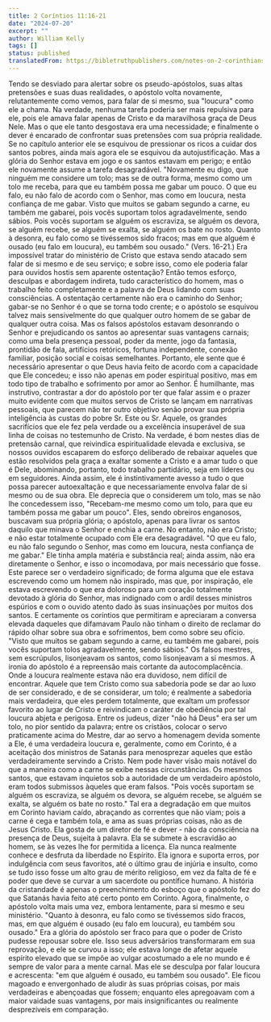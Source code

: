 ```yaml
---
title: 2 Coríntios 11:16-21
date: "2024-07-20"
excerpt: ""
author: William Kelly
tags: []
status: published
translatedFrom: https://bibletruthpublishers.com/notes-on-2-corinthians-11-16-21/william-kelly-wk/w-kelly/lac143222-lub-16163-5
---
```


Tendo se desviado para alertar sobre os pseudo-apóstolos, suas altas
pretensões e suas duas realidades, o apóstolo volta novamente,
relutantemente como vemos, para falar de si mesmo, sua \"loucura\" como
ele a chama. Na verdade, nenhuma tarefa poderia ser mais repulsiva para
ele, pois ele amava falar apenas de Cristo e da maravilhosa graça de
Deus Nele. Mas o que ele tanto desgostava era uma necessidade; e
finalmente o dever é encarado de confrontar suas pretensões com sua
própria realidade. Se no capítulo anterior ele se esquivou de pressionar
os ricos a cuidar dos santos pobres, ainda mais agora ele se esquivou da
autojustificação. Mas a glória do Senhor estava em jogo e os santos
estavam em perigo; e então ele novamente assume a tarefa desagradável.
\"Novamente eu digo, que ninguém me considere um tolo; mas se de outra
forma, mesmo como um tolo me receba, para que eu também possa me gabar
um pouco. O que eu falo, eu não falo de acordo com o Senhor, mas como em
loucura, nesta confiança de me gabar. Visto que muitos se gabam segundo
a carne, eu também me gabarei, pois vocês suportam tolos agradavelmente,
sendo sábios. Pois vocês suportam se alguém os escraviza, se alguém os
devora, se alguém recebe, se alguém se exalta, se alguém os bate no
rosto. Quanto à desonra, eu falo como se tivéssemos sido fracos; mas em
que alguém é ousado (eu falo em loucura), eu também sou ousado.\" (Vers.
16-21.) Era impossível tratar do ministério de Cristo que estava sendo
atacado sem falar de si mesmo e de seu serviço; e sobre isso, como ele
poderia falar para ouvidos hostis sem aparente ostentação? Então temos
esforço, desculpas e abordagem indireta, tudo característico do homem,
mas o trabalho feito completamente e a palavra de Deus lidando com suas
consciências. A ostentação certamente não era o caminho do Senhor;
gabar-se no Senhor é o que se torna todo crente; e o apóstolo se
esquivou talvez mais sensivelmente do que qualquer outro homem de se
gabar de qualquer outra coisa. Mas os falsos apóstolos estavam
desonrando o Senhor e prejudicando os santos ao apresentar suas
vantagens carnais; como uma bela presença pessoal, poder da mente, jogo
da fantasia, prontidão de fala, artifícios retóricos, fortuna
independente, conexão familiar, posição social e coisas semelhantes.
Portanto, ele sente que é necessário apresentar o que Deus havia feito
de acordo com a capacidade que Ele concedeu; e isso não apenas em poder
espiritual positivo, mas em todo tipo de trabalho e sofrimento por amor
ao Senhor. É humilhante, mas instrutivo, contrastar a dor do apóstolo
por ter que falar assim e o prazer muito evidente com que muitos servos
de Cristo se lançam em narrativas pessoais, que parecem não ter outro
objetivo senão provar sua própria inteligência às custas do pobre Sr.
Este ou Sr. Aquele, os grandes sacrifícios que ele fez pela verdade ou a
excelência insuperável de sua linha de coisas no testemunho de Cristo.
Na verdade, é bom nestes dias de pretensão carnal, que reivindica
espiritualidade elevada e exclusiva, se nossos ouvidos escaparem do
esforço deliberado de rebaixar aqueles que estão resolvidos pela graça a
exaltar somente a Cristo e a amar tudo o que é Dele, abominando,
portanto, todo trabalho partidário, seja em líderes ou em seguidores.
Ainda assim, ele é instintivamente avesso a tudo o que possa parecer
autoexaltação e que necessariamente envolva falar de si mesmo ou de sua
obra. Ele deprecia que o considerem um tolo, mas se não lhe concedessem
isso, \"Recebam-me mesmo como um tolo, para que eu também possa me gabar
um pouco\". Eles, sendo obreiros enganosos, buscavam sua própria glória;
o apóstolo, apenas para livrar os santos daquilo que minava o Senhor e
enchia a carne. No entanto, não era Cristo; e não estar totalmente
ocupado com Ele era desagradável. \"O que eu falo, eu não falo segundo o
Senhor, mas como em loucura, nesta confiança de me gabar.\" Ele tinha
ampla matéria e substância real; ainda assim, não era diretamente o
Senhor, e isso o incomodava, por mais necessário que fosse. Este parece
ser o verdadeiro significado; de forma alguma que ele estava escrevendo
como um homem não inspirado, mas que, por inspiração, ele estava
escrevendo o que era doloroso para um coração totalmente devotado à
glória do Senhor, mas indignado com o ardil desses ministros espúrios e
com o ouvido atento dado às suas insinuações por muitos dos santos. E
certamente os coríntios que permitiram e apreciaram a conversa elevada
daqueles que difamavam Paulo não tinham o direito de reclamar do rápido
olhar sobre sua obra e sofrimentos, bem como sobre seu ofício. \"Visto
que muitos se gabam segundo a carne, eu também me gabarei, pois vocês
suportam tolos agradavelmente, sendo sábios.\" Os falsos mestres, sem
escrúpulos, lisonjeavam os santos, como lisonjeavam a si mesmos. A
ironia do apóstolo é a repreensão mais cortante da autocomplacência.
Onde a loucura realmente estava não era duvidoso, nem difícil de
encontrar. Aquele que tem Cristo como sua sabedoria pode se dar ao luxo
de ser considerado, e de se considerar, um tolo; é realmente a sabedoria
mais verdadeira, que eles perdem totalmente, que exaltam um professor
favorito ao lugar de Cristo e reivindicam o caráter de obediência por
tal loucura abjeta e perigosa. Entre os judeus, dizer \"não há Deus\"
era ser um tolo, no pior sentido da palavra; entre os cristãos, colocar
o servo praticamente acima do Mestre, dar ao servo a homenagem devida
somente a Ele, é uma verdadeira loucura e, geralmente, como em Corinto,
é a aceitação dos ministros de Satanás para menosprezar aqueles que
estão verdadeiramente servindo a Cristo. Nem pode haver visão mais
notável do que a maneira como a carne se exibe nessas circunstâncias. Os
mesmos santos, que estavam inquietos sob a autoridade de um verdadeiro
apóstolo, eram todos submissos àqueles que eram falsos. \"Pois vocês
suportam se alguém os escraviza, se alguém os devora, se alguém recebe,
se alguém se exalta, se alguém os bate no rosto.\" Tal era a degradação
em que muitos em Corinto haviam caído, abraçando as correntes que não
viam; pois a carne é cega e também tola, e ama as suas próprias coisas,
não as de Jesus Cristo. Ela gosta de um diretor de fé e dever - não da
consciência na presença de Deus, sujeita à palavra. Ela se submete à
escravidão ao homem, se às vezes lhe for permitida a licença. Ela nunca
realmente conhece e desfruta da liberdade no Espírito. Ela ignora e
suporta erros, por indulgência com seus favoritos, até o último grau de
injúria e insulto, como se tudo isso fosse um alto grau de mérito
religioso, em vez da falta de fé e poder que deve se curvar a um
sacerdote ou pontífice humano. A história da cristandade é apenas o
preenchimento do esboço que o apóstolo fez do que Satanás havia feito
até certo ponto em Corinto. Agora, finalmente, o apóstolo volta mais uma
vez, embora lentamente, para si mesmo e seu ministério. \"Quanto à
desonra, eu falo como se tivéssemos sido fracos, mas, em que alguém é
ousado (eu falo em loucura), eu também sou ousado.\" Era a glória do
apóstolo ser fraco para que o poder de Cristo pudesse repousar sobre
ele. Isso seus adversários transformaram em sua reprovação, e ele se
curvou a isso; ele estava longe de afetar aquele espírito elevado que se
impõe ao vulgar acostumado a ele no mundo e é sempre de valor para a
mente carnal. Mas ele se desculpa por falar loucura e acrescenta: \"em
que alguém é ousado, eu também sou ousado\". Ele ficou magoado e
envergonhado de aludir às suas próprias coisas, por mais verdadeiras e
abençoadas que fossem; enquanto eles apregoavam com a maior vaidade suas
vantagens, por mais insignificantes ou realmente desprezíveis em
comparação.
